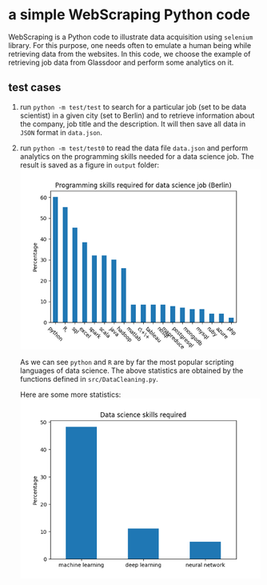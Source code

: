 # a simple WebScraping Python code

WebScraping is a Python code to illustrate data acquisition using
`selenium` library. For this purpose, one needs often to emulate a
human being while retrieving data from the websites. In this code, we
choose the example of retrieving job data from Glassdoor and perform
some analytics on it.

## test cases

1. run `python -m test/test` to search for a particular job (set to be
  data scientist) in a given city (set to Berlin) and to retrieve
  information about the company, job title and the description. It
  will then save all data in `JSON` format in `data.json`.

2. run `python -m test/test0` to read the data file `data.json` and
   perform analytics on the programming skills needed for a data
   science job. The result is saved as a figure in `output`
   folder:
   ![](output/skills_prog.png)
   
   As we can see `python` and `R` are by far the most popular
   scripting languages of data science. The above statistics are
   obtained by the functions defined in `src/DataCleaning.py`.
   
   Here are some more statistics:
   ![](output/skills_ds.png)
   
